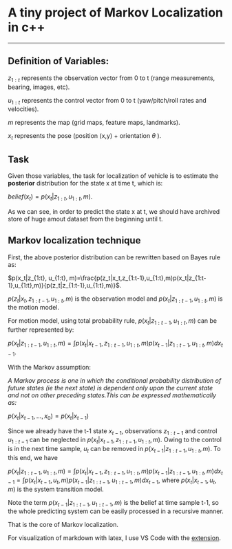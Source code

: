 # A tiny project of Markov Localization in c++ 

---

## Definition of Variables:

$z_{1:t}$ represents the observation vector from 0 to t (range measurements, bearing, images, etc).

$u_{1:t}$ represents the control vector from 0 to t (yaw/pitch/roll rates and velocities).

$m$ represents the map (grid maps, feature maps, landmarks).

$x_t$ represents the pose (position (x,y) + orientation $\theta$ ).

## Task

Given those variables, the task for localization of vehicle is to estimate the **posterior** distribution for the state x at time t, which is:

$belief(x_t)=p(x_t|z_{1:t}, u_{1:t}, m)$.

As we can see, in order to predict the state x at t, we should have archived store of huge amout dataset from the beginning until t.  

## Markov localization technique

First, the above posterior distribution can be rewritten based on Bayes rule as:

$p(x_t|z_{1:t}, u_{1:t}, m)=\frac{p(z_t|x_t,z_{1:t-1},u_{1:t},m)p(x_t|z_{1:t-1},u_{1:t},m)}{p(z_t|z_{1:t-1},u_{1:t},m)}$.

$p(z_t|x_t,z_{1:t-1},u_{1:t},m)$ is the observation model and $p(x_t|z_{1:t-1},u_{1:t},m)$ is the motion model.

For motion model, using total probability rule, $p(x_t|z_{1:t-1},u_{1:t},m)$ can be further represented by:

$p(x_t|z_{1:t-1},u_{1:t},m)=\int p(x_t|x_{t-1},z_{1:t-1},u_{1:t},m)p(x_{t-1}|z_{1:t-1},u_{1:t},m)dx_{t-1}$.

With the Markov assumption:

*A Markov process is one in which the conditional probability distribution of future states (ie the next state) is dependent only upon the current state and not on other preceding states.This can be expressed mathematically as:*

$p(x_t|x_{t-1},...,x_0)=p(x_t|x_{t-1})$

Since we already have the t-1 state $x_{t-1}$, observations $z_{1:t-1}$ and control $u_{1:t-1}$ can be neglected in $p(x_t|x_{t-1},z_{1:t-1},u_{1:t},m)$. Owing to the control is in the next time sample, $u_t$ can be removed in $p(x_{t-1}|z_{1:t-1},u_{1:t},m)$. To this end, we have 

$p(x_t|z_{1:t-1},u_{1:t},m)=\int p(x_t|x_{t-1},z_{1:t-1},u_{1:t},m)p(x_{t-1}|z_{1:t-1},u_{1:t},m)dx_{t-1}=\int p(x_t|x_{t-1},u_t,m)p(x_{t-1}|z_{1:t-1},u_{1:t-1},m)dx_{t-1}$,
where $p(x_t|x_{t-1},u_t,m)$ is the system transition model.

Note the term $p(x_{t-1}|z_{1:t-1},u_{1:t-1},m)$ is the belief at time sample t-1, so the whole predicting system can be easily processed in a recursive manner. 

That is the core of Markov localization.


For visualization of markdown with latex, I use VS Code with the [extension](https://marketplace.visualstudio.com/items?itemName=yzhang.markdown-all-in-one).




